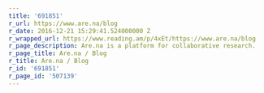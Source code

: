 ```yaml
---
title: '691851'
r_url: https://www.are.na/blog
r_date: 2016-12-21 15:29:41.524000000 Z
r_wrapped_url: https://www.reading.am/p/4xEt/https://www.are.na/blog
r_page_description: Are.na is a platform for collaborative research.
r_page_title: Are.na / Blog
r_title: Are.na / Blog
r_id: '691851'
r_page_id: '507139'
---
```


